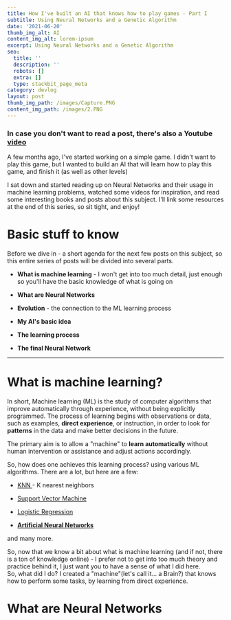 ```yaml
---
title: How I've built an AI that knows how to play games - Part I
subtitle: Using Neural Networks and a Genetic Algorithm
date: '2021-06-20'
thumb_img_alt: AI
content_img_alt: lorem-ipsum
excerpt: Using Neural Networks and a Genetic Algorithm
seo:
  title: ''
  description: ''
  robots: []
  extra: []
  type: stackbit_page_meta
category: devlog
layout: post
thumb_img_path: /images/Capture.PNG
content_img_path: /images/2.PNG
---
```

### In case you don't want to read a post, there's also a Youtube [video](https://youtu.be/GycM61m3Em4)

A few months ago, I've started working on a simple game. I didn't want to play this game, but I wanted to build an AI that will learn how to play this game, and finish it (as well as other levels)

I sat down and started reading up on Neural Networks and their usage in machine learning problems, watched some videos for inspiration, and read some interesting books and posts about this subject. I'll link some resources at the end of this series, so sit tight, and enjoy!

# Basic stuff to know

Before we dive in - a short agenda for the next few posts on this subject, so this entire series of posts will be divided into several parts.

*   **What is machine learning** - I won't get into too much detail, just enough so you'll have the basic knowledge of what is going on

*   **What are Neural Networks**

*   **Evolution** - the connection to the ML learning process

*   **My AI's basic idea**

*   **The learning process**

*   **The final Neural Network**

***

# What is machine learning?

In short, Machine learning (ML) is the study of computer algorithms that improve automatically through experience, without being explicitly programmed. The process of learning begins with observations or data, such as examples, **direct experience**, or instruction, in order to look for **patterns** in the data and make better decisions in the future.

The primary aim is to allow a "machine" to **learn automatically** without human intervention or assistance and adjust actions accordingly.

So, how does one achieves this learning process?
using various ML algorithms. There are a lot, but here are a few:

*   [KNN ](https://en.wikipedia.org/wiki/K-nearest_neighbors_algorithm)- K nearest neighbors

*   [Support Vector Machine](https://en.wikipedia.org/wiki/Support-vector_machine)

*   [Logistic Regression](https://en.wikipedia.org/wiki/Logistic_regression)

*   [**Artificial Neural Networks**](https://en.wikipedia.org/wiki/Artificial_neural_network) 

and many more.

So, now that we know a bit about what is machine learning (and if not, there is a ton of knowledge online) - I prefer not to get into too much theory and practice behind it, I just want you to have a sense of what I did here.  
So, what did I do? I created a "machine"(let's call it... a Brain?) that knows how to perform some tasks, by learning from direct experience.

# What are Neural Networks&#xA;&#xA;
